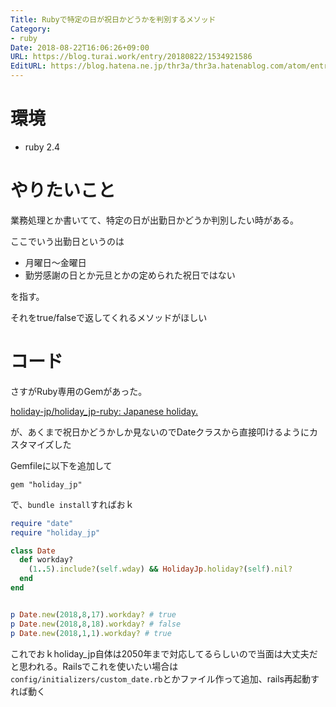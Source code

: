 ```yaml
---
Title: Rubyで特定の日が祝日かどうかを判別するメソッド
Category:
- ruby
Date: 2018-08-22T16:06:26+09:00
URL: https://blog.turai.work/entry/20180822/1534921586
EditURL: https://blog.hatena.ne.jp/thr3a/thr3a.hatenablog.com/atom/entry/10257846132613422244
---
```


# 環境

- ruby 2.4

# やりたいこと

業務処理とか書いてて、特定の日が出勤日かどうか判別したい時がある。

ここでいう出勤日というのは

- 月曜日〜金曜日
- 勤労感謝の日とか元旦とかの定められた祝日ではない

を指す。

それをtrue/falseで返してくれるメソッドがほしい

# コード

さすがRuby専用のGemがあった。

[holiday-jp/holiday_jp-ruby: Japanese holiday.](https://github.com/holiday-jp/holiday_jp-ruby)

が、あくまで祝日かどうかしか見ないのでDateクラスから直接叩けるようにカスタマイズした

Gemfileに以下を追加して

```
gem "holiday_jp"
```

で、`bundle install`すればおｋ

```ruby
require "date"
require "holiday_jp"

class Date
  def workday?
    (1..5).include?(self.wday) && HolidayJp.holiday?(self).nil?
  end
end


p Date.new(2018,8,17).workday? # true
p Date.new(2018,8,18).workday? # false
p Date.new(2018,1,1).workday? # true
```

これでおｋholiday_jp自体は2050年まで対応してるらしいので当面は大丈夫だと思われる。Railsでこれを使いたい場合は`config/initializers/custom_date.rb`とかファイル作って追加、rails再起動すれば動く

